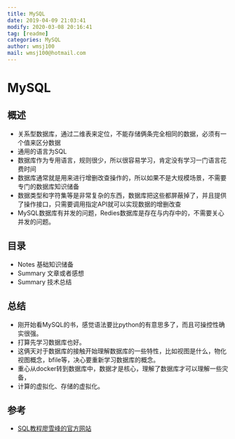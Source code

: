 ```yaml
---
title: MySQL
date: 2019-04-09 21:03:41	
modify: 2020-03-08 20:16:41  
tag: [readme]
categories: MySQL
author: wmsj100
mail: wmsj100@hotmail.com
---
```


# MySQL

## 概述

- 关系型数据库，通过二维表来定位，不能存储俩条完全相同的数据，必须有一个值来区分数据
- 通用的语言为SQL
- 数据库作为专用语言，规则很少，所以很容易学习，肯定没有学习一门语言花费时间
- 数据库通常就是用来进行增删改查操作的，所以如果不是大规模场景，不需要专门的数据库知识储备
- 数据类型和字符集等是非常复杂的东西，数据库把这些都屏蔽掉了，并且提供了操作接口，只需要调用指定API就可以实现数据的增删改查
- MySQL数据库有并发的问题，Redies数据库是存在与内存中的，不需要关心并发的问题。

## 目录

- Notes 基础知识储备
- Summary 文章或者感想
- Summary	技术总结

## 总结

- 刚开始看MySQL的书，感觉语法要比python的有意思多了，而且可操控性确实很强。
- 打算先学习数据库也好。
- 这俩天对于数据库的接触开始理解数据库的一些特性，比如视图是什么，物化视图概念，bfile等，决心要重新学习数据库的概念。
- 重心从docker转到数据库中，数据才是核心，理解了数据库才可以理解一些灾备，
- 计算的虚拟化、存储的虚拟化。

## 参考

- [SQL教程廖雪峰的官方网站](https://www.liaoxuefeng.com/wiki/001508284671805d39d23243d884b8b99f440bfae87b0f4000/00152781979845823af16bd78094353a46c8f601ae34937000)
